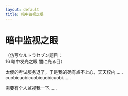 ```yaml
---
layout: default
title: 暗中监视之眼
---
```

# 暗中监视之眼
（仿写ウルトラセブン题目：<br/>
16 暗中发光之眼 闇に光る目）

太傻的考试服务退了，于是我的确有点不上心，天天校内……cuobicuobicuobicuobicuobi……

需要有个人监视我一下……
